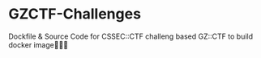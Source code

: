 # GZCTF-Challenges
Dockfile &amp; Source Code for CSSEC::CTF challeng based GZ::CTF to build docker image🎉️🎉️🎉️

